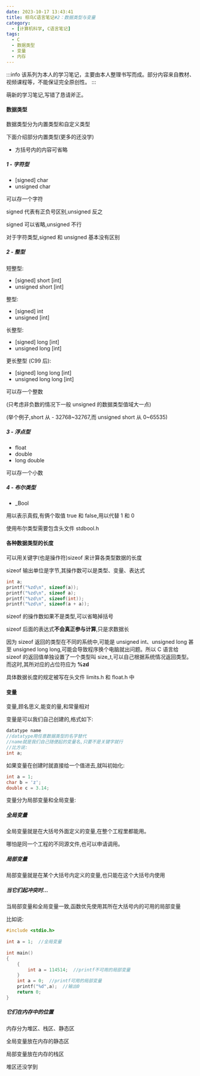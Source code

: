 ```yaml
---
date: 2023-10-17 13:43:41
title: 椋鸟C语言笔记#2：数据类型与变量
category:
  - [计算机科学, C语言笔记]
tags:
  - C
  - 数据类型
  - 变量
  - 内存
---
```


:::info
该系列为本人的学习笔记，主要由本人整理书写而成。部分内容来自教材、视频课程等，不能保证完全原创性。
:::

萌新的学习笔记,写错了恳请斧正。

#### 数据类型

数据类型分为内置类型和自定义类型

下面介绍部分内置类型(更多的还没学)

* 方括号内的内容可省略

##### 1 - 字符型

*   [signed] char
*   unsigned char

可以存一个字符

signed 代表有正负号区别,unsigned 反之

signed 可以省略,unsigned 不行

对于字符类型,signed 和 unsigned 基本没有区别

##### 2 - 整型

短整型:

*   [signed] short [int]
*   unsigned short [int]

整型:

*   [signed] int
*   unsigned [int]

长整型:

*   [signed] long [int]
*   unsigned long [int]

更长整型 (C99 后):

*   [signed] long long [int]
*   unsigned long long [int]

可以存一个整数

(只考虑非负数的情况下一般 unsigned 的数据类型值域大一点)

(举个例子,short 从 - 32768~32767,而 unsigned short 从 0~65535)

##### 3 - 浮点型

*   float
*   double
*   long double

可以存一个小数

##### 4 - 布尔类型

*   _Bool

用以表示真假,有俩个取值 true 和 false,用以代替 1 和 0

使用布尔类型需要包含头文件 stdbool.h

#### 各种数据类型的长度

可以用关键字(也是操作符)sizeof 来计算各类型数据的长度

sizeof 输出单位是字节,其操作数可以是类型、变量、表达式

```c
int a;
printf("%zd\n", sizeof(a));
printf("%zd\n", sizeof a);
printf("%zd\n", sizeof(int));
printf("%zd\n", sizeof(a + a));
```

sizeof 的操作数如果不是类型,可以省略掉括号

sizeof 后面的表达式**不会真正参与计算**,只是求数据长

因为 sizeof 返回的类型在不同的系统中,可能是 unsigned int、unsigned long 甚至 unsigned long long,可能会导致程序换个电脑就出问题。所以 C 语言给 sizeof 的返回值单独设置了一个类型叫 size_t,可以自己根据系统情况返回类型。而这时,其所对应的占位符应为 **%zd**

具体数据长度的规定被写在头文件 limits.h 和 float.h 中

#### 变量

变量,顾名思义,能变的量,和常量相对

变量是可以我们自己创建的,格式如下:

```c
datatype name
//datatype用任意数据类型的名字替代
//name就是我们自己随便起的变量名,只要不是关键字就行
//比方说:
int a;
```

如果变量在创建时就直接给一个值进去,就叫初始化:

```c
int a = 1;
char b = 'z';
double c = 3.14;
```

变量分为局部变量和全局变量:

##### 全局变量

全局变量就是在大括号外面定义的变量,在整个工程里都能用。

哪怕是同一个工程的不同源文件,也可以申请调用。

##### 局部变量

局部变量就是在某个大括号内定义的变量,也只能在这个大括号内使用

##### 当它们起冲突时...

当局部变量和全局变量一致,函数优先使用其所在大括号内的可用的局部变量

比如说:

```c
#include <stdio.h>
 
int a = 1;  //全局变量
 
int main()
{
    {
        int a = 114514;  //printf不可用的局部变量
    }
    int a = 0;  //printf可用的局部变量
    printf("%d",a);  //输出0
    return 0;
}
```

##### 它们在内存中的位置

内存分为堆区、栈区、静态区

全局变量放在内存的静态区

局部变量放在内存的栈区

堆区还没学到